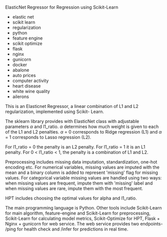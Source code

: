 ElasticNet Regressor for Regression using Scikit-Learn

* elastic net
* scikit learn
* regularization
* python
* feature engine
* scikit optimize
* flask
* nginx
* gunicorn
* docker
* abalone
* auto prices
* computer activity
* heart disease
* white wine quality
* ailerons


This is an Elasticnet Regressor, a linear combination of L1 and L2 regularization, implemented using Scikit- Learn. 

The sklearn library provides with ElasticNet class with adjustable parameters $\alpha$ and l1_ratio. $\alpha$ determines how much weight is given to each of the L1 and L2 penalties. $\alpha$ = 0 corresponds to Ridge regression (L1) and $\alpha$ = 1 corresponds to Lasso regression (L2). 

For l1_ratio = 0 the penalty is an L2 penalty. For l1_ratio = 1 it is an L1 penalty. For 0 < l1_ratio < 1, the penalty is a combination of L1 and L2.

Preprocessing includes missing data imputation, standardization, one-hot encoding etc. For numerical variables, missing values are imputed with the mean and a binary column is added to represent 'missing' flag for missing values. For categorical variable missing values are handled using two ways: when missing values are frequent, impute them with 'missing' label and when missing values are rare, impute them with the most frequent. 

HPT includes choosing the optimal values for alpha and l1_ratio. 

The main programming language is Python. Other tools include Scikit-Learn for main algorithm, feature-engine and Scikit-Learn for preprocessing, Scikit-Learn for calculating model metrics, Scikit-Optimize for HPT, Flask + Nginx + gunicorn for web service. The web service provides two endpoints- /ping for health check and /infer for predictions in real time. 